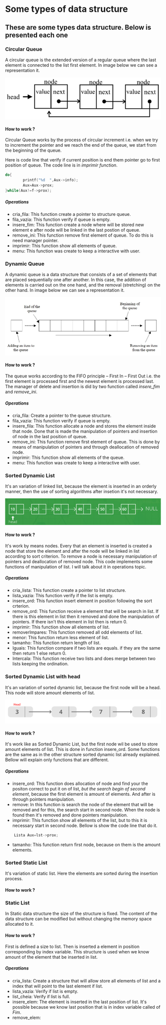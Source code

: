 # Some types of data structure

## These are some types data structure. Below is presented each one

### Circular Queue

A circular queue is the extended version of a regular queue where the last element is connected to the list first element. In image below we can see a representation it.

![image-20220321152246295](./resources/circularQueue.png)


#### How to work ?

Circular Queue works by the process of circular increment i.e. when we try to increment the pointer and we reach the end of the queue, we start from the beginning of the queue.

Here is code line that verify if current position is end them pointer go to first position of queue. The code line is in <i>imprimir function</i>.



```c
do{
        printf("%d  ",Aux->info);
        Aux=Aux->prox;
}while(Aux!=f->prox);
```

##### Operations

* cria_fila: This function create a pointer to structure queue.
* fila_vazia: This function verify if queue is empty.
* insere_fim: This function create a node where will be stored new element e after node will be linked in the last postion of queue.
* remove_ini: This function remove first element of queue. To do this is need manager pointer.
* imprimir: This function show all elements of queue.
* menu: This function was create to keep a interactive with user.


### Dynamic Queue

A dynamic queue is a data structure that consists of a set of elements that are placed sequentially one after another. In this case, the addition of elements is carried out on the one hand, and the removal (stretching) on the other hand. In image below we can see a representation it.

![DynamicQueue](./resources/Dynamicqueue.jpg)


#### How to work ?

The queue works according to the FIFO principle – First In – First Out i.e. the first element is processed first and the newest element is processed last.
The manager of delete and insertion is did by two function called <i>insere_fim</i> and <i>remove_ini</i>.


##### Operations

* cria_fila: Create a pointer to the queue structure.
* fila_vazia: This function verify if  queue is empty.
* insere_fila: This function allocate a node and stores the element inside that node. Done that is  made the manipulation of pointers and insertion of node in the last position of queue.
* remove_ini: This function remove first element of queue. This is done by means of manipulation of pointers and through deallocation of removed node.
* imprimir: This function show all elements of the queue.
* menu: This function was create to keep a interactive with user.



### Sorted Dynamic List

 It's an variation of linked list, because the element is inserted in an orderly manner, then the use of sorting algorithms after insetion it's not necessary. 

 ![SortedDynamic](./resources/sorteddynamiclist.png)


#### How to work ?

It's work by means nodes. Every that an element is inserted is created a node that store the element and after the node will be linked in list according to sort criterion. To remove a node is necessary manipulation of pointers and deallocation of removed node. This code implements some functions of manipulation of list. I will talk about it in operations topic.

##### Operations

* cria_lista: This function create a pointer to list structure.
* lista_vazia: This function verify if the list is empty.
* insere_ord: This function insert element in position following the sort crterion.
* remove_ord: This function receive a element that will be search in list. If there is this element in list then it removed and done the manipulation of pointers. If there isn't this element in list then is return 0.
* imprimir: This function show all elements of list.
* removerImpares: This function removed all odd elements of list.
* menor: This function return less element of list.
* tamanho: This function return length of list.
* Iguais: This function compare if two lists are equals. if they are the same then return 1 else return 0.
* Intercala: This function receive two lists and does merge between two lists keeping the ordination.


### Sorted Dynamic List with head

It's an variation of sorted dynamic list, because the first node will be a head. This node will store amount elements of list.

![SortedDynamicListWithHead](./resources/sorteddynamiclistHead.png)

#### How to work ?

It's work like as Sorted Dynamic List, but the first node wil be used to store amount elements of list. This is done in function insere_ord. Some functions are the same as in the other structure sorted dynamic list already explained. Bellow will explain only functions that are different.

##### Operations

* insere_ord: This function does allocation of node and find your the positon correct to put it on of list, <i>but the search begin of second element</i>, because the first element is amount of elements. And after is through pointers manipulation.
* remove: In this function is search the node of the element that will be removed and for this, the search start in second node. When the node is found then it's removed and done pointers manipulation. 
* imprimir: This function show all elements of the list, but to this it is necessary start in second node. Bellow is show the code line that do it.

```c
    Lista Aux=lst->prox;

```

* tamanho: This function return first node, because on them is the amount elements.


### Sorted Static List 

It's variation of static list. Here the elements are sorted during the insertion process.


#### How to work ?




### Static List


In Static data structure the size of the structure is fixed. The content of the data structure can be modified but without changing the memory space allocated to it.

#### How to work ?

First is defined a size to list. Then is inserted a element in position corresponding by index variable. This structure is used when we know amount of the element that be inserted in list.

##### Operations

* cria_lista: Create a structure that will allow store all elements of list and a index that will point to the last element if list.
* lista_vazia: Verify if list is empty.
* list_cheia: Verify if list is full.
* insere_elem: The element is inserted in the last position of list. It's possible because we know last position that is in index variable called of <i>Fim</i>.
* remove_elem: 